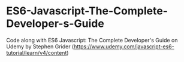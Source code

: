 # ES6-Javascript-The-Complete-Developer-s-Guide
Code along with ES6 Javascript: The Complete Developer's Guide on Udemy by Stephen Grider (https://www.udemy.com/javascript-es6-tutorial/learn/v4/content)
